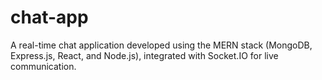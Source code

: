 # chat-app
A real-time chat application developed using the MERN stack (MongoDB, Express.js, React, and Node.js), integrated with Socket.IO for live communication.
